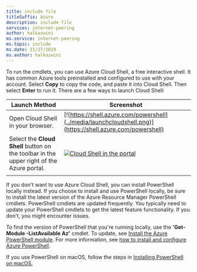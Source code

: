 ```yaml
---
title: include file
titleSuffix: Azure
description: include file
services: internet-peering
author: halkazwini
ms.service: internet-peering
ms.topic: include
ms.date: 11/27/2019
ms.author: halkazwini
---
```



To run the cmdlets, you can use Azure Cloud Shell, a free interactive shell. It has common Azure tools preinstalled and configured to use with your account. Select **Copy** to copy the code, and paste it into Cloud Shell. Then select **Enter** to run it. There are a few ways to launch Cloud Shell:


| Launch Method | Screenshot  |
|-----------------------------------------------|---|
| Open Cloud Shell in your browser. | [![https://shell.azure.com/powershell](../media/launchcloudshell.png)](https://shell.azure.com/powershell) |
| Select the **Cloud Shell** button on the toolbar in the upper right of the Azure portal. | [![Cloud Shell in the portal](../media/cloud-shell-menu.png)](https://portal.azure.com) |
|  |  |


If you don't want to use Azure Cloud Shell, you can install PowerShell locally instead. If you choose to install and use PowerShell locally, be sure to install the latest version of the Azure Resource Manager PowerShell cmdlets. PowerShell cmdlets are updated frequently. You typically need to update your PowerShell cmdlets to get the latest feature functionality. If you don't, you might encounter issues.

To find the version of PowerShell that you're running locally, use the **'Get-Module -ListAvailable Az'** cmdlet. To update, see [Install the Azure PowerShell module](/powershell/azure/install-az-ps). For more information, see [how to install and configure Azure PowerShell](/powershell/azure/what-is-azure-powershell).

If you use PowerShell on macOS, follow the steps in [Installing PowerShell on macOS.](/powershell/scripting/install/installing-powershell-core-on-macos)